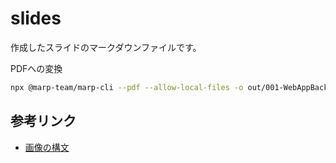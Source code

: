 # slides

作成したスライドのマークダウンファイルです。

PDFへの変換

```sh
npx @marp-team/marp-cli --pdf --allow-local-files -o out/001-WebAppBackground.pdf  ./001-WebAppBackground.md
```

## 参考リンク

- [画像の構文](https://marpit.marp.app/image-syntax)
